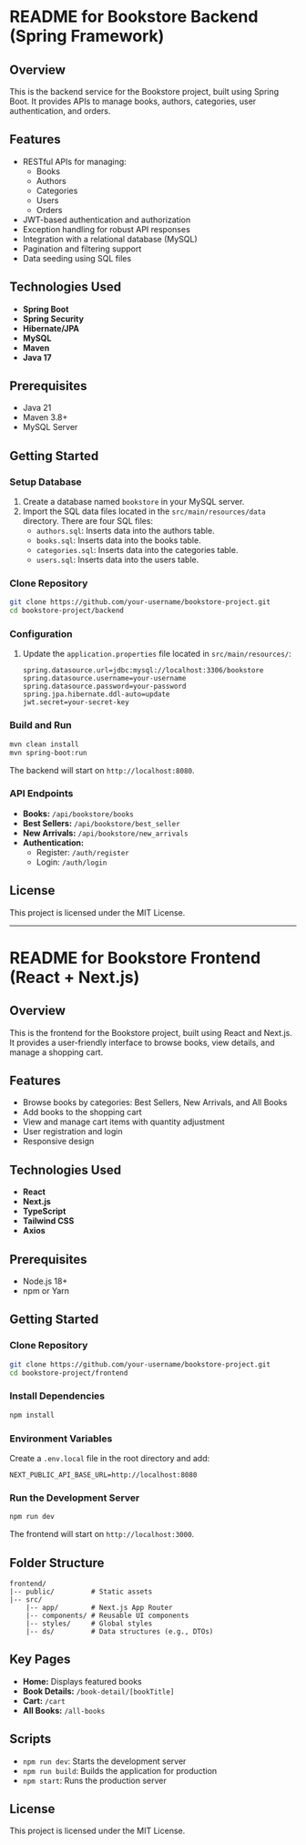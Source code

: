 # README for Bookstore Backend (Spring Framework)

## Overview
This is the backend service for the Bookstore project, built using Spring Boot. It provides APIs to manage books, authors, categories, user authentication, and orders.

## Features
- RESTful APIs for managing:
  - Books
  - Authors
  - Categories
  - Users
  - Orders
- JWT-based authentication and authorization
- Exception handling for robust API responses
- Integration with a relational database (MySQL)
- Pagination and filtering support
- Data seeding using SQL files

## Technologies Used
- **Spring Boot**
- **Spring Security**
- **Hibernate/JPA**
- **MySQL**
- **Maven**
- **Java 17**

## Prerequisites
- Java 21
- Maven 3.8+
- MySQL Server

## Getting Started

### Setup Database
1. Create a database named `bookstore` in your MySQL server.
2. Import the SQL data files located in the `src/main/resources/data` directory. There are four SQL files:
   - `authors.sql`: Inserts data into the authors table.
   - `books.sql`: Inserts data into the books table.
   - `categories.sql`: Inserts data into the categories table.
   - `users.sql`: Inserts data into the users table.

### Clone Repository
```bash
git clone https://github.com/your-username/bookstore-project.git
cd bookstore-project/backend
```

### Configuration
1. Update the `application.properties` file located in `src/main/resources/`:
   ```properties
   spring.datasource.url=jdbc:mysql://localhost:3306/bookstore
   spring.datasource.username=your-username
   spring.datasource.password=your-password
   spring.jpa.hibernate.ddl-auto=update
   jwt.secret=your-secret-key
   ```

### Build and Run
```bash
mvn clean install
mvn spring-boot:run
```
The backend will start on `http://localhost:8080`.

### API Endpoints
- **Books:** `/api/bookstore/books`
- **Best Sellers:** `/api/bookstore/best_seller`
- **New Arrivals:** `/api/bookstore/new_arrivals`
- **Authentication:**
  - Register: `/auth/register`
  - Login: `/auth/login`

## License
This project is licensed under the MIT License.

---

# README for Bookstore Frontend (React + Next.js)

## Overview
This is the frontend for the Bookstore project, built using React and Next.js. It provides a user-friendly interface to browse books, view details, and manage a shopping cart.

## Features
- Browse books by categories: Best Sellers, New Arrivals, and All Books
- Add books to the shopping cart
- View and manage cart items with quantity adjustment
- User registration and login
- Responsive design

## Technologies Used
- **React**
- **Next.js**
- **TypeScript**
- **Tailwind CSS**
- **Axios**

## Prerequisites
- Node.js 18+
- npm or Yarn

## Getting Started

### Clone Repository
```bash
git clone https://github.com/your-username/bookstore-project.git
cd bookstore-project/frontend
```

### Install Dependencies
```bash
npm install
```

### Environment Variables
Create a `.env.local` file in the root directory and add:
```env
NEXT_PUBLIC_API_BASE_URL=http://localhost:8080
```

### Run the Development Server
```bash
npm run dev
```
The frontend will start on `http://localhost:3000`.

## Folder Structure
```plaintext
frontend/
|-- public/         # Static assets
|-- src/
    |-- app/        # Next.js App Router
    |-- components/ # Reusable UI components
    |-- styles/     # Global styles
    |-- ds/         # Data structures (e.g., DTOs)
```

## Key Pages
- **Home:** Displays featured books
- **Book Details:** `/book-detail/[bookTitle]`
- **Cart:** `/cart`
- **All Books:** `/all-books`

## Scripts
- `npm run dev`: Starts the development server
- `npm run build`: Builds the application for production
- `npm start`: Runs the production server

## License
This project is licensed under the MIT License.
